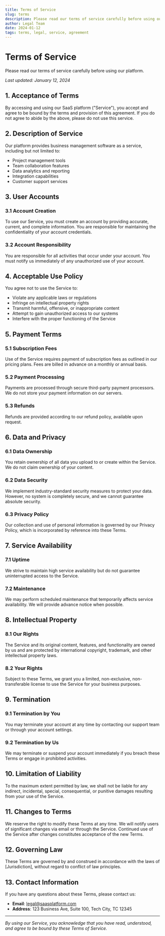 ```yaml
---
title: Terms of Service
slug: terms
description: Please read our terms of service carefully before using our SaaS platform
author: Legal Team
date: 2024-01-12
tags: terms, legal, service, agreement
---
```


# Terms of Service

Please read our terms of service carefully before using our platform.

*Last updated: January 12, 2024*

## 1. Acceptance of Terms

By accessing and using our SaaS platform ("Service"), you accept and agree to be bound by the terms and provision of this agreement. If you do not agree to abide by the above, please do not use this service.

## 2. Description of Service

Our platform provides business management software as a service, including but not limited to:

- Project management tools
- Team collaboration features
- Data analytics and reporting
- Integration capabilities
- Customer support services

## 3. User Accounts

### 3.1 Account Creation
To use our Service, you must create an account by providing accurate, current, and complete information. You are responsible for maintaining the confidentiality of your account credentials.

### 3.2 Account Responsibility
You are responsible for all activities that occur under your account. You must notify us immediately of any unauthorized use of your account.

## 4. Acceptable Use Policy

You agree not to use the Service to:

- Violate any applicable laws or regulations
- Infringe on intellectual property rights
- Transmit harmful, offensive, or inappropriate content
- Attempt to gain unauthorized access to our systems
- Interfere with the proper functioning of the Service

## 5. Payment Terms

### 5.1 Subscription Fees
Use of the Service requires payment of subscription fees as outlined in our pricing plans. Fees are billed in advance on a monthly or annual basis.

### 5.2 Payment Processing
Payments are processed through secure third-party payment processors. We do not store your payment information on our servers.

### 5.3 Refunds
Refunds are provided according to our refund policy, available upon request.

## 6. Data and Privacy

### 6.1 Data Ownership
You retain ownership of all data you upload to or create within the Service. We do not claim ownership of your content.

### 6.2 Data Security
We implement industry-standard security measures to protect your data. However, no system is completely secure, and we cannot guarantee absolute security.

### 6.3 Privacy Policy
Our collection and use of personal information is governed by our Privacy Policy, which is incorporated by reference into these Terms.

## 7. Service Availability

### 7.1 Uptime
We strive to maintain high service availability but do not guarantee uninterrupted access to the Service.

### 7.2 Maintenance
We may perform scheduled maintenance that temporarily affects service availability. We will provide advance notice when possible.

## 8. Intellectual Property

### 8.1 Our Rights
The Service and its original content, features, and functionality are owned by us and are protected by international copyright, trademark, and other intellectual property laws.

### 8.2 Your Rights
Subject to these Terms, we grant you a limited, non-exclusive, non-transferable license to use the Service for your business purposes.

## 9. Termination

### 9.1 Termination by You
You may terminate your account at any time by contacting our support team or through your account settings.

### 9.2 Termination by Us
We may terminate or suspend your account immediately if you breach these Terms or engage in prohibited activities.

## 10. Limitation of Liability

To the maximum extent permitted by law, we shall not be liable for any indirect, incidental, special, consequential, or punitive damages resulting from your use of the Service.

## 11. Changes to Terms

We reserve the right to modify these Terms at any time. We will notify users of significant changes via email or through the Service. Continued use of the Service after changes constitutes acceptance of the new Terms.

## 12. Governing Law

These Terms are governed by and construed in accordance with the laws of [Jurisdiction], without regard to conflict of law principles.

## 13. Contact Information

If you have any questions about these Terms, please contact us:

- **Email**: legal@saasplatform.com
- **Address**: 123 Business Ave, Suite 100, Tech City, TC 12345

---

*By using our Service, you acknowledge that you have read, understood, and agree to be bound by these Terms of Service.*